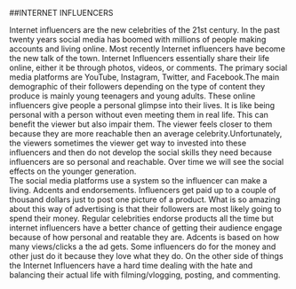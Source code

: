 ##INTERNET INFLUENCERS

Internet influencers are the  new celebrities of the 21st century. In the past twenty years social media has boomed with millions of people making accounts and living online. Most recently Internet influencers have become the new talk of the town. Internet Influencers essentially share their life online, either it be through photos, videos, or comments. The primary social media platforms are YouTube, Instagram, Twitter, and Facebook.The main demographic of their followers depending on the type of content they produce is mainly young teenagers and young adults. These online influencers give people a personal glimpse into their lives. It is like being personal with a person without even meeting them in real life. This can benefit the viewer but also impair them. The viewer feels closer to them because they are more reachable then an average celebrity.Unfortunately, the viewers sometimes the viewer get way to invested into these influencers and then do not develop the social skills they need because influencers are so personal and reachable. Over time we will see the social effects on the younger generation.  
The social media platforms use a system so the influencer can make a living. Adcents and endorsements. Influencers get paid up to a couple of thousand dollars just to post one picture of a product. What is so amazing about this way of advertising is that their followers are most likely going to spend their money. Regular celebrities endorse products all the time but internet influencers have a better chance of getting their audience engage because of how personal and reatable they are. Adcents is based on how many views/clicks a the ad gets. Some influencers do for the money and other just do it because they love what they do.
On the other side of things the Internet Influencers have a hard time dealing with the hate and balancing their actual life with filming/vlogging, posting, and commenting.
